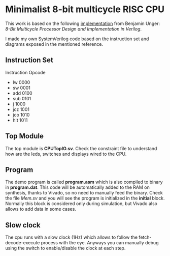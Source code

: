 # Minimalist 8-bit multicycle RISC CPU

This work is based on the following [implementation](https://www.impulsmittelschule.ch/download/pictures/66/hrqlabj8v1012ahyxg72kczftahd5a/1_unger_benjamin-1552318104.pdf) from Benjamin Unger: _8-Bit Multicycle Processor Design and Implementation in Verilog_. 

I made my own SystemVerilog code based on the instruction set and diagrams exposed in the mentioned reference.

## Instruction Set

Instruction Opcode
- lw          0000
- sw          0001
- add         0100
- sub         0101
- j           1000
- jcz         1001
- jco         1010
- hlt         1011

## Top Module

The top module is __CPUTopIO.sv__. Check the constraint file to understand how are the leds, switches and displays wired to the CPU.

## Program

The demo program is called __program.asm__ which is also compiled to binary in __program.dat__. This code will be automatically added to the RAM on synthesis, thanks to Vivado, so no need to manually feed the binary. Check the file _Mem.sv_ and you will see the program is initialized in the __initial__ block. Normally this block is considered only during simulation, but Vivado also allows to add data in some cases.

## Slow clock

The cpu runs with a slow clock (1Hz) which allows to follow the fetch-decode-execute process with the eye. Anyways you can manually debug using the switch to enable/disable the clock at each step.
